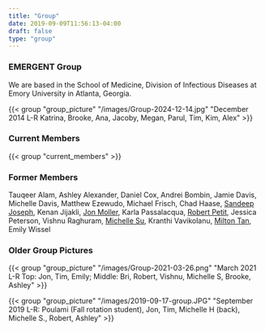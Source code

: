 ```yaml
---
title: "Group"
date: 2019-09-09T11:56:13-04:00
draft: false
type: "group"
---
```

### EMERGENT Group

We are based in the School of Medicine, Division of Infectious Diseases at  Emory University in Atlanta, Georgia.

{{< group "group_picture" "/images/Group-2024-12-14.jpg" "December 2014 L-R Katrina, Brooke, Ana, Jacoby, Megan, Parul, Tim, Kim, Alex" >}}

### Current Members

{{< group "current_members" >}}

### Former Members
Tauqeer Alam, Ashley Alexander, Daniel Cox, Andrei Bombin, Jamie Davis, Michelle Davis, Matthew Ezewudo, Michael Frisch, Chad Haase, [Sandeep Joseph](https://twitter.com/jose_sandeep), Kenan Jijakli, [Jon Moller](https://twitter.com/abraham_moller), Karla Passalacqua, [Robert Petit](https://twitter.com/rpetit3), Jessica Peterson, Vishnu Raghuram, [Michelle Su](https://twitter.com/mishmash_su), Kranthi Vavikolanu, [Milton Tan](https://twitter.com/mtanichthys), Emily Wissel

### Older Group Pictures

{{< group "group_picture" "/images/Group-2021-03-26.png" "March 2021 L-R Top: Jon, Tim, Emily; Middle: Bri, Robert, Vishnu, Michelle S, Brooke, Ashley" >}}

{{< group "group_picture" "/images/2019-09-17-group.JPG" "September 2019 L-R: Poulami (Fall rotation student), Jon, Tim, Michelle H (back), Michelle S., Robert, Ashley" >}}

